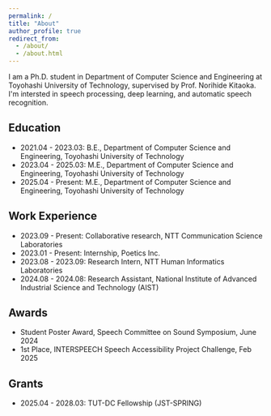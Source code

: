```yaml
---
permalink: /
title: "About"
author_profile: true
redirect_from: 
  - /about/
  - /about.html
---
```


I am a Ph.D. student in Department of Computer Science and Engineering at Toyohashi University of Technology, supervised by Prof. Norihide Kitaoka.  
I'm intersted in speech processing, deep learning, and automatic speech recognition.  


Education
------
- 2021.04 - 2023.03: B.E., Department of Computer Science and Engineering, Toyohashi University of Technology
- 2023.04 - 2025.03: M.E., Department of Computer Science and Engineering, Toyohashi University of Technology 
- 2025.04 - Present: M.E., Department of Computer Science and Engineering, Toyohashi University of Technology 


Work Experience
------
- 2023.09 - Present: Collaborative research, NTT Communication Science Laboratories
- 2023.01 - Present: Internship, Poetics Inc.  
- 2023.08 - 2023.09: Research Intern, NTT Human Informatics Laboratories
- 2024.08 - 2024.08: Research Assistant, National Institute of Advanced Industrial Science and Technology (AIST)


Awards
------
- Student Poster Award, Speech Committee on Sound Symposium, June 2024
- 1st Place, INTERSPEECH Speech Accessibility Project Challenge, Feb 2025  



Grants
------
- 2025.04 - 2028.03: TUT-DC Fellowship (JST-SPRING)

